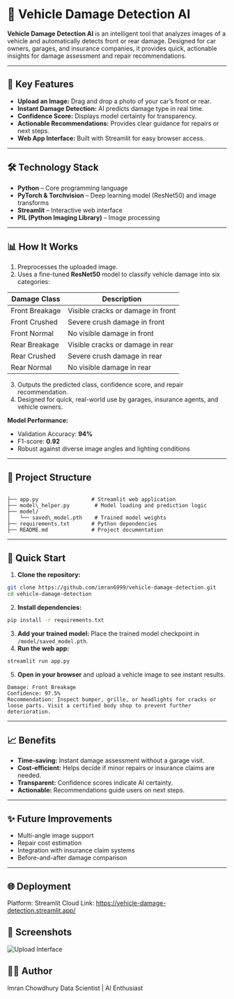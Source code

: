 # 🚗 Vehicle Damage Detection AI

**Vehicle Damage Detection AI** is an intelligent tool that analyzes images of a vehicle and automatically detects front or rear damage. Designed for car owners, garages, and insurance companies, it provides quick, actionable insights for damage assessment and repair recommendations.

---

## 🔑 Key Features
- **Upload an Image:** Drag and drop a photo of your car’s front or rear.  
- **Instant Damage Detection:** AI predicts damage type in real time.  
- **Confidence Score:** Displays model certainty for transparency.  
- **Actionable Recommendations:** Provides clear guidance for repairs or next steps.  
- **Web App Interface:** Built with Streamlit for easy browser access.  

---

## 🛠️ Technology Stack
- **Python** – Core programming language  
- **PyTorch & Torchvision** – Deep learning model (ResNet50) and image transforms  
- **Streamlit** – Interactive web interface  
- **PIL (Python Imaging Library)** – Image processing  

---

## 📊 How It Works
1. Preprocesses the uploaded image.  
2. Uses a fine-tuned **ResNet50** model to classify vehicle damage into six categories:  

| Damage Class       | Description                  |
|------------------|-----------------------------|
| Front Breakage    | Visible cracks or damage in front |
| Front Crushed     | Severe crush damage in front |
| Front Normal      | No visible damage in front |
| Rear Breakage     | Visible cracks or damage in rear |
| Rear Crushed      | Severe crush damage in rear |
| Rear Normal       | No visible damage in rear |

3. Outputs the predicted class, confidence score, and repair recommendation.  
4. Designed for quick, real-world use by garages, insurance agents, and vehicle owners.  

**Model Performance:**  
- Validation Accuracy: **94%**  
- F1-score: **0.92**  
- Robust against diverse image angles and lighting conditions  

---

## 📂 Project Structure
```

├── app.py                 # Streamlit web application
├── model\_helper.py        # Model loading and prediction logic
├── model/
│   └── saved\_model.pth    # Trained model weights
├── requirements.txt       # Python dependencies
├── README.md              # Project documentation

````

---

## 🚀 Quick Start
1. **Clone the repository:**  
```bash
git clone https://github.com/imran6999/vehicle-damage-detection.git
cd vehicle-damage-detection
````

2. **Install dependencies:**

```bash
pip install -r requirements.txt
```

3. **Add your trained model:**
   Place the trained model checkpoint in `/model/saved_model.pth`.
4. **Run the web app:**

```bash
streamlit run app.py
```

5. **Open in your browser** and upload a vehicle image to see instant results.

```
Damage: Front Breakage
Confidence: 97.5%
Recommendation: Inspect bumper, grille, or headlights for cracks or loose parts. Visit a certified body shop to prevent further deterioration.
```

---

## 📈 Benefits

* **Time-saving:** Instant damage assessment without a garage visit.
* **Cost-efficient:** Helps decide if minor repairs or insurance claims are needed.
* **Transparent:** Confidence scores indicate AI certainty.
* **Actionable:** Recommendations guide users on next steps.

---

## ✨ Future Improvements

* Multi-angle image support
* Repair cost estimation
* Integration with insurance claim systems
* Before-and-after damage comparison

---

## 🌐 Deployment
Platform: Streamlit Cloud
Link: https://vehicle-damage-detection.streamlit.app/

## 📸 Screenshots

<!-- Add screenshots or GIFs of this app here -->

![Upload Interface](appscreenshot.jpg.png)



## 👨‍💻 Author
Imran Chowdhury
Data Scientist | AI Enthusiast


